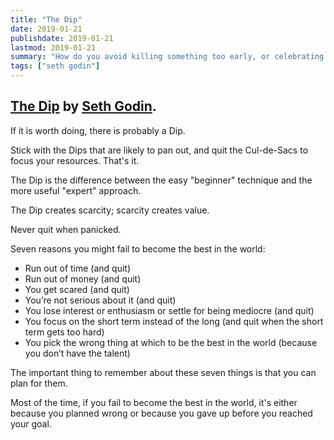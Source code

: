 ```yaml
---
title: "The Dip"
date: 2019-01-21
publishdate: 2019-01-21
lastmod: 2019-01-21
summary: "How do you avoid killing something too early, or celebrating too early. And last, how do you know when to kill a dud?"
tags: ["seth godin"]
---
```

## [The Dip](https://www.goodreads.com/book/show/324748.The_Dip) by [Seth Godin](https://www.sethgodin.com/).

If it is worth doing, there is probably a Dip.

Stick with the Dips that are likely to pan out, and quit the Cul-de-Sacs to focus your resources. That's it.

The Dip is the difference between the easy "beginner" technique and the more useful "expert" approach.

The Dip creates scarcity; scarcity creates value.

Never quit when panicked.

Seven reasons you might fail to become the best in the world:

- Run out of time (and quit)
- Run out of money (and quit)
- You get scared (and quit)
- You’re not serious about it (and quit)
- You lose interest or enthusiasm or settle for being mediocre (and quit)
- You focus on the short term instead of the long (and quit when the short term gets too hard)
- You pick the wrong thing at which to be the best in the world (because you don’t have the talent)

The important thing to remember about these seven things is that you can plan for them.

Most of the time, if you fail to become the best in the world, it's either because you planned wrong or because you gave up before you reached your goal.
